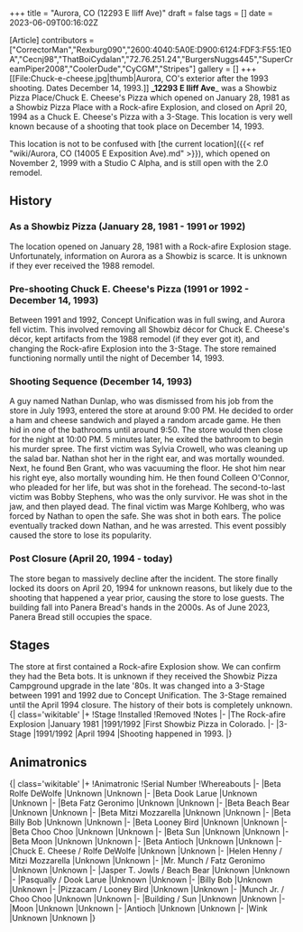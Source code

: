 +++
title = "Aurora, CO (12293 E Iliff Ave)"
draft = false
tags = []
date = 2023-06-09T00:16:02Z

[Article]
contributors = ["CorrectorMan","Rexburg090","2600:4040:5A0E:D900:6124:FDF3:F55:1E0A","Cecnj98","ThatBoiCydalan","72.76.251.24","BurgersNuggs445","SuperCreamPiper2008","CoolerDude","CyCGM","Stripes"]
gallery = []
+++
[[File:Chuck-e-cheese.jpg|thumb|Aurora, CO's exterior after the 1993 shooting. Dates December 14, 1993.]]
**_12293 E Iliff Ave**_ was a Showbiz Pizza Place/Chuck E. Cheese's Pizza which opened on January 28, 1981 as a Showbiz Pizza Place with a Rock-afire Explosion, and closed on April 20, 1994 as a Chuck E. Cheese's Pizza with a 3-Stage. This location is very well known because of a shooting that took place on December 14, 1993. 

This location is not to be confused with [the current location]({{< ref "wiki/Aurora, CO (14005 E Exposition Ave).md" >}}), which opened on November 2, 1999 with a Studio C Alpha, and is still open with the 2.0 remodel.

## History ##

### As a Showbiz Pizza (January 28, 1981 - 1991 or 1992) ###
The location opened on January 28, 1981 with a Rock-afire Explosion stage. Unfortunately, information on Aurora as a Showbiz is scarce. It is unknown if they ever received the 1988 remodel.

### Pre-shooting Chuck E. Cheese's Pizza (1991 or 1992 - December 14, 1993) ###
Between 1991 and 1992, Concept Unification was in full swing, and Aurora fell victim. This involved removing all Showbiz décor for Chuck E. Cheese's décor, kept artifacts from the 1988 remodel (if they ever got it), and changing the Rock-afire Explosion into the 3-Stage. The store remained functioning normally until the night of December 14, 1993.

### Shooting Sequence (December 14, 1993) ###
A guy named Nathan Dunlap, who was dismissed from his job from the store in July 1993, entered the store at around 9:00 PM. He decided to order a ham and cheese sandwich and played a random arcade game. He then hid in one of the bathrooms until around 9:50. The store would then close for the night at 10:00 PM. 5 minutes later, he exited the bathroom to begin his murder spree. The first victim was Sylvia Crowell, who was cleaning up the salad bar. Nathan shot her in the right ear, and was mortally wounded. Next, he found Ben Grant, who was vacuuming the floor. He shot him near his right eye, also mortally wounding him. He then found Colleen O'Connor, who pleaded for her life, but was shot in the forehead. The second-to-last victim was Bobby Stephens, who was the only survivor. He was shot in the jaw, and then played dead. The final victim was Marge Kohlberg, who was forced by Nathan to open the safe. She was shot in both ears. The police eventually tracked down Nathan, and he was arrested. This event possibly caused the store to lose its popularity.

### Post Closure (April 20, 1994 - today) ###
The store began to massively decline after the incident. The store finally locked its doors on April 20, 1994 for unknown reasons, but likely due to the shooting that happened a year prior, causing the store to lose guests. The building fall into Panera Bread's hands in the 2000s. As of June 2023, Panera Bread still occupies the space.

## Stages ##
The store at first contained a Rock-afire Explosion show. We can confirm they had the Beta bots. It is unknown if they received the Showbiz Pizza Campground upgrade in the late '80s. It was changed into a 3-Stage between 1991 and 1992 due to Concept Unification. The 3-Stage remained until the April 1994 closure. The history of their bots is completely unknown.
{| class='wikitable'
|+
!Stage
!Installed
!Removed
!Notes
|-
|The Rock-afire Explosion
|January 1981
|1991/1992
|First Showbiz Pizza in Colorado.
|-
|3-Stage
|1991/1992
|April 1994
|Shooting happened in 1993.
|}

## Animatronics ##
{| class='wikitable'
|+
!Animatronic
!Serial Number
!Whereabouts
|-
|Beta Rolfe DeWolfe
|Unknown
|Unknown
|-
|Beta Dook Larue
|Unknown
|Unknown
|-
|Beta Fatz Geronimo
|Unknown
|Unknown
|-
|Beta Beach Bear
|Unknown
|Unknown
|-
|Beta Mitzi Mozzarella
|Unknown
|Unknown
|-
|Beta Billy Bob
|Unknown
|Unknown
|-
|Beta Looney Bird
|Unknown
|Unknown
|-
|Beta Choo Choo
|Unknown
|Unknown
|-
|Beta Sun
|Unknown
|Unknown
|-
|Beta Moon
|Unknown
|Unknown
|-
|Beta Antioch
|Unknown
|Unknown
|-
|Chuck E. Cheese / Rolfe DeWolfe
|Unknown
|Unknown
|-
|Helen Henny / Mitzi Mozzarella
|Unknown
|Unknown
|-
|Mr. Munch / Fatz Geronimo
|Unknown
|Unknown
|-
|Jasper T. Jowls / Beach Bear
|Unknown
|Unknown
|-
|Pasqually / Dook Larue
|Unknown
|Unknown
|-
|Billy Bob
|Unknown
|Unknown
|-
|Pizzacam / Looney Bird
|Unknown
|Unknown
|-
|Munch Jr. / Choo Choo
|Unknown
|Unknown
|-
|Building / Sun
|Unknown
|Unknown
|-
|Moon
|Unknown
|Unknown
|-
|Antioch
|Unknown
|Unknown
|-
|Wink
|Unknown
|Unknown
|}